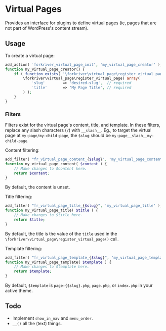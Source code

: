# Virtual Pages

Provides an interface for plugins to define virtual pages (ie, pages that are not part of WordPress's content stream).

## Usage

To create a virtual page:

```php
add_action( 'forkriver_virtual_page_init', 'my_virtual_page_creator' );
function my_virtual_page_creator() {
	if ( function_exists( '\forkriver\virtual_page\register_virtual_page' ) ) {
		\forkriver\virtual_page\register_virtual_page( array(
			'slug'        => 'desired-slug',  // required
			'title'       => 'My Page Title', // required
		) );
	}
}
```

### Filters

Filters exist for the virtual page's content, title, and template. In these filters, replace any slash characters (`/`) with `__slash__`. Eg., to target the virtual page at `my-page/my-child-page`, the `$slug` should be `my-page__slash__my-child-page`.

Content filtering:

```php
add_filter( "fr_virtual_page_content_{$slug}", 'my_virtual_page_content' );
function my_virtual_page_content( $content ) {
	// Make changes to $content here.
	return $content;
}
```

By default, the content is unset.

Title filtering:

```php
add_filter( "fr_virtual_page_title_{$slug}", 'my_virtual_page_title' );
function my_virtual_page_title( $title ) {
	// Make changes to $title here.
	return $title;
}
```

By default, the title is the value of the `title` used in the `\forkriver\virtual_page\register_virtual_page()` call.

Template filtering:

```php
add_filter( "fr_virtual_page_template_{$slug}", 'my_virtual_page_template' );
function my_virtual_page_template( $template ) {
	// Make changes to $template here.
	return $template;
}
```

By default, `$template` is `page-{$slug}.php`, `page.php`, or `index.php` in your active theme.

## Todo

* Implement `show_in_nav` and `menu_order`.
* `__()` all the (text) things.